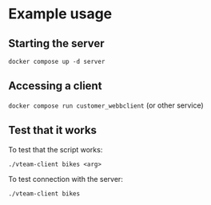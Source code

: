 # Example usage

## Starting the server

`docker compose up -d server`

## Accessing a client

`docker compose run customer_webbclient`
(or other service)

## Test that it works

To test that the script works:

`./vteam-client bikes <arg>`

To test connection with the server:

`./vteam-client bikes`
